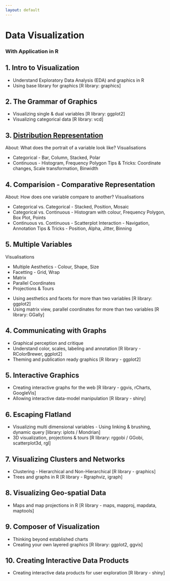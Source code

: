 ```yaml
---
layout: default
---
```


# Data Visualization

### With Application in R

## 1. Intro to Visualization
- Understand Exploratory Data Analysis (EDA) and graphics in R
- Using base library for graphics [R library: graphics]

## 2. The Grammar of Graphics
- Visualizing single & dual variables [R library: ggplot2]
- Visualizing categorical data [R library: vcd]

## 3. [Distribution Representation](/distribution)
About: What does the portrait of a variable look like?
Visualisations
* Categorical - Bar, Column, Stacked, Polar
* Continuous - Histogram, Frequency Polygon
Tips & Tricks: Coordinate changes, Scale transformation, Binwidth

## 4. Comparision - Comparative Representation
About: How does one variable compare to another?
Visualisations
* Categorical vs. Categorical - Stacked, Position, Mosaic
* Categorical vs. Continuous - Histogram with colour, Frequency Polygon, Box Plot, Points
* Continuous vs. Continuous - Scatterplot
Interaction - Navigation, Annotation
Tips & Tricks - Position, Alpha, Jitter, Binning

## 5. Multiple Variables
Visualisations
* Multiple Aesthetics - Colour, Shape, Size
* Facetting - Grid, Wrap
* Matrix
* Parallel Coordinates
* Projections & Tours
- Using aesthetics and facets for more than two variables [R library: ggplot2]
- Using matrix view, parallel coordinates for more than two variables [R library: GGally]

## 4. Communicating with Graphs
- Graphical perception and critique
- Understand color, scales, labeling and annotation [R library - RColorBrewer, ggplot2]
- Theming and publication ready graphics [R library - ggplot2]

## 5. Interactive Graphics
- Creating interactive graphs for the web [R library - ggvis, rCharts, GoogleVis]
- Allowing interactive data-model manipulation [R library - shiny]

## 6. Escaping Flatland
- Visualizing multi dimensional variables - Using linking & brushing, dynamic query [library: iplots / Mondrian]
- 3D visualization, projections & tours  [R library: rggobi / GGobi, scatterplot3d, rgl]

## 7. Visualizing Clusters and Networks
- Clustering - Hierarchical and Non-Hierarchical [R library - graphics]
- Trees and graphs in R [R library - Rgraphviz, igraph]

## 8. Visualizing Geo-spatial Data
- Maps and map projections in R [R library - maps, mapproj, mapdata, maptools]

## 9. Composer of Visualization
- Thinking beyond established charts
- Creating your own layered graphics [R library: ggplot2, ggvis]

## 10. Creating Interactive Data Products
- Creating interactive data products for user exploration [R library - shiny]
